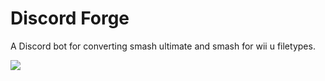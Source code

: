 # Discord Forge

A Discord bot for converting smash ultimate and smash for wii u filetypes.

![](https://cdn.discordapp.com/attachments/447940880922574848/570386121385574400/unknown.png)
